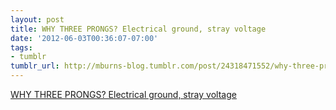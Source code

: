 ```yaml
---
layout: post
title: WHY THREE PRONGS? Electrical ground, stray voltage
date: '2012-06-03T00:36:07-07:00'
tags:
- tumblr
tumblr_url: http://mburns-blog.tumblr.com/post/24318471552/why-three-prongs-electrical-ground-stray-voltage
---
```

<a href="http://amasci.com/amateur/whygnd.html">WHY THREE PRONGS? Electrical ground, stray voltage</a>

